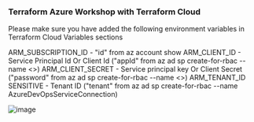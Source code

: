 ### Terraform Azure Workshop with Terraform Cloud

Please make sure you have added the following environment variables in Terraform Cloud Variables sections

ARM_SUBSCRIPTION_ID - "id" from az account show
ARM_CLIENT_ID - Service Principal Id Or Client Id ("appId" from az ad sp create-for-rbac --name <<ServicePrincipalName>>)
ARM_CLIENT_SECRET - Service principal key Or Client Secret ("password" from az ad sp create-for-rbac --name <<ServicePrincipalName>>)
ARM_TENANT_ID SENSITIVE - Tenant ID ("tenant" from az ad sp create-for-rbac --name AzureDevOpsServiceConnection)

![image](https://user-images.githubusercontent.com/626498/80189959-2033b300-8631-11ea-8f06-463b072c0c86.png)
